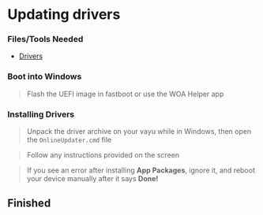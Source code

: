 # Updating drivers

### Files/Tools Needed

- [Drivers](https://github.com/woa-vayu/POCOX3Pro-Releases/releases/latest)

### Boot into Windows
>
> Flash the UEFI image in fastboot or use the WOA Helper app

### Installing Drivers
>
> Unpack the driver archive on your vayu while in Windows, then open the `OnlineUpdater.cmd` file

> Follow any instructions provided on the screen

> If you see an error after installing **App Packages**, ignore it, and reboot your device manually after it says **Done!**

## Finished
